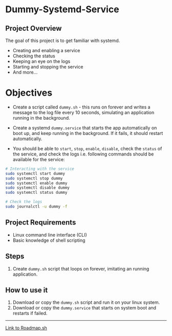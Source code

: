 # Dummy-Systemd-Service

## Project Overview

The goal of this project is to get familiar with systemd.
- Creating and enabling a service
- Checking the status
- Keeping an eye on the logs
- Starting and stopping the service
- And more...

# Objectives

- Create a script called `dummy.sh` - this runs on forever and writes a message to the log file every 10 seconds, simulating an application running in the background.

- Create a systemd `dummy.service` that starts the app automatically on boot up, and keep running in the background. If it fails, it should restart automatically.

- You should be able to `start`, `stop`, `enable`, `disable`, check the `status` of the service, and check the logs i.e. following commands should be available for the service:

```bash
# Interacting with the service
sudo systemctl start dummy
sudo systemctl stop dummy
sudo systemctl enable dummy
sudo systemctl disable dummy
sudo systemctl status dummy

# Check the logs
sudo journalctl -u dummy -f
```

## Project Requirements
- Linux command line interface (CLI)
- Basic knowledge of shell scripting


## Steps
1. Create `dummy.sh` script that loops on forever, imitating an running application.


## How to use it
1. Download or copy the `dummy.sh` script and run it on your linux system.
2. Download or copy the `dummy.service` that starts on system boot and restarts if failed.


---
[Link to Roadmap.sh](https://roadmap.sh/projects/dummy-systemd-service)